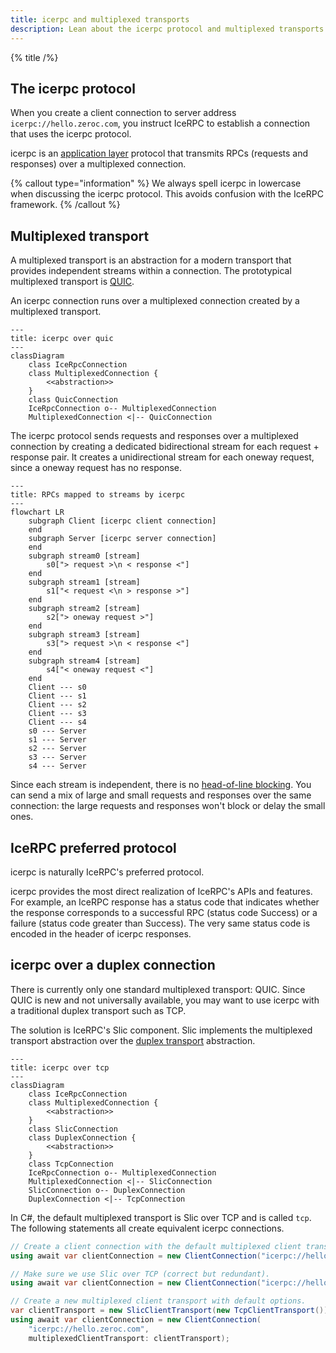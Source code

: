 ```yaml
---
title: icerpc and multiplexed transports
description: Lean about the icerpc protocol and multiplexed transports
---
```


{% title /%}

## The icerpc protocol

When you create a client connection to server address `icerpc://hello.zeroc.com`, you instruct IceRPC to establish a
connection that uses the icerpc protocol.

icerpc is an [application layer](https://en.wikipedia.org/wiki/Application_layer) protocol that transmits RPCs (requests
and responses) over a multiplexed connection.

{% callout type="information" %}
We always spell icerpc in lowercase when discussing the icerpc protocol. This avoids confusion with the IceRPC
framework.
{% /callout %}

## Multiplexed transport

A multiplexed transport is an abstraction for a modern transport that provides independent streams within a connection.
The prototypical multiplexed transport is [QUIC](https://www.rfc-editor.org/rfc/rfc9000.html).

An icerpc connection runs over a multiplexed connection created by a multiplexed transport.

```mermaid
---
title: icerpc over quic
---
classDiagram
    class IceRpcConnection
    class MultiplexedConnection {
        <<abstraction>>
    }
    class QuicConnection
    IceRpcConnection o-- MultiplexedConnection
    MultiplexedConnection <|-- QuicConnection
```

The icerpc protocol sends requests and responses over a multiplexed connection by creating a dedicated bidirectional
stream for each request + response pair. It creates a unidirectional stream for each oneway request, since a oneway
request has no response.

```mermaid
---
title: RPCs mapped to streams by icerpc
---
flowchart LR
    subgraph Client [icerpc client connection]
    end
    subgraph Server [icerpc server connection]
    end
    subgraph stream0 [stream]
        s0["> request >\n < response <"]
    end
    subgraph stream1 [stream]
        s1["< request <\n > response >"]
    end
    subgraph stream2 [stream]
        s2["> oneway request >"]
    end
    subgraph stream3 [stream]
        s3["> request >\n < response <"]
    end
    subgraph stream4 [stream]
        s4["< oneway request <"]
    end
    Client --- s0
    Client --- s1
    Client --- s2
    Client --- s3
    Client --- s4
    s0 --- Server
    s1 --- Server
    s2 --- Server
    s3 --- Server
    s4 --- Server
```

Since each stream is independent, there is no
[head-of-line blocking](https://en.wikipedia.org/wiki/Head-of-line_blocking). You can send a mix of large and small
requests and responses over the same connection: the large requests and responses won't block or delay the small ones.

## IceRPC preferred protocol

icerpc is naturally IceRPC's preferred protocol.

icerpc provides the most direct realization of IceRPC's APIs and features. For example, an IceRPC response has a status
code that indicates whether the response corresponds to a successful RPC (status code Success) or a failure (status code
greater than Success). The very same status code is encoded in the header of icerpc responses.

## icerpc over a duplex connection

There is currently only one standard multiplexed transport: QUIC. Since QUIC is new and not universally available, you
may want to use icerpc with a traditional duplex transport such as TCP.

The solution is IceRPC's Slic component. Slic implements the multiplexed transport abstraction over the
[duplex transport](ice-duplex-transports) abstraction.

```mermaid
---
title: icerpc over tcp
---
classDiagram
    class IceRpcConnection
    class MultiplexedConnection {
        <<abstraction>>
    }
    class SlicConnection
    class DuplexConnection {
        <<abstraction>>
    }
    class TcpConnection
    IceRpcConnection o-- MultiplexedConnection
    MultiplexedConnection <|-- SlicConnection
    SlicConnection o-- DuplexConnection
    DuplexConnection <|-- TcpConnection
```

In C#, the default multiplexed transport is Slic over TCP and is called `tcp`. The following statements all create
equivalent icerpc connections.
```csharp
// Create a client connection with the default multiplexed client transport, Slic over TCP.
using await var clientConnection = new ClientConnection("icerpc://hello.zeroc.com");

// Make sure we use Slic over TCP (correct but redundant).
using await var clientConnection = new ClientConnection("icerpc://hello.zeroc.com?transport=tcp");

// Create a new multiplexed client transport with default options.
var clientTransport = new SlicClientTransport(new TcpClientTransport());
using await var clientConnection = new ClientConnection(
    "icerpc://hello.zeroc.com",
    multiplexedClientTransport: clientTransport);
```
